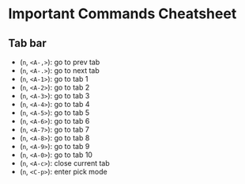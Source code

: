 # Important Commands Cheatsheet

## Tab bar

- (`n`, `<A-,>`): go to prev tab
- (`n`, `<A-.>`): go to next tab
- (`n`, `<A-1>`): go to tab 1
- (`n`, `<A-2>`): go to tab 2
- (`n`, `<A-3>`): go to tab 3
- (`n`, `<A-4>`): go to tab 4
- (`n`, `<A-5>`): go to tab 5
- (`n`, `<A-6>`): go to tab 6
- (`n`, `<A-7>`): go to tab 7
- (`n`, `<A-8>`): go to tab 8
- (`n`, `<A-9>`): go to tab 9
- (`n`, `<A-0>`): go to tab 10
- (`n`, `<A-c>`): close current tab
- (`n`, `<C-p>`): enter pick mode
